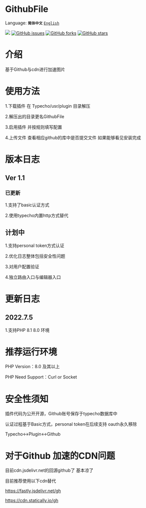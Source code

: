 # GithubFile

Language: 
**`简体中文`** 
[`English`](https://github.com/Mlikiowa/GithubFile/blob/dev/Readme_En.md)


[![](https://img.shields.io/github/license/MliKiowa/GithubFile?style=flat-square)](https://github.com/MliKiowa/GithubFile/blob/master/LICENSE)
[![GitHub issues](https://img.shields.io/github/issues/MliKiowa/GithubFile?style=flat-square)](https://github.com/MliKiowa/GithubFile/issues)
[![GitHub forks](https://img.shields.io/github/forks/MliKiowa/GithubFile?style=flat-square)](https://github.com/MliKiowa/GithubFile/network)
[![GitHub stars](https://img.shields.io/github/stars/MliKiowa/GithubFile?style=flat-square)](https://github.com/MliKiowa/GithubFile/stargazers)

# 介绍
基于Github与cdn进行加速图片

# 使用方法
1.下载插件 在 Typecho/usr/plugin 目录解压

2.解压出的目录更名GithubFile

3.启用插件 并按规则填写配置

4.上传文件 查看相应github的库中是否提交文件 如果能够看见安装完成
# 版本日志
## Ver 1.1
### 已更新
1.支持了basic认证方式

2.使用typecho内置http方式替代

## 计划中
1.支持personal token方式认证

2.优化日志整体包括安全性问题

3.对用户配置验证

4.独立路由入口与编辑器入口

# 更新日志
## 2022.7.5

1.支持PHP 8.1 8.0 环境

# 推荐运行环境
PHP Version：8.0 及其以上

PHP Need Support：Curl or Socket

# 安全性须知
插件代码为公开开源，Github账号保存于typecho数据库中

认证过程基于Basic方式，personal token在后续支持 oauth永久移除

Typecho<->Plugin<->Github

# 对于Github 加速的CDN问题
目前cdn.jsdelivr.net的回源github了 基本凉了

目前推荐使用以下cdn替代

https://fastly.jsdelivr.net/gh

https://cdn.statically.io/gh
